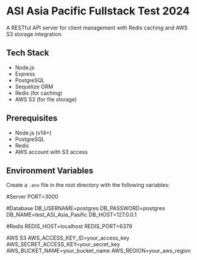 # ASI Asia Pacific Fullstack Test 2024

A RESTful API server for client management with Redis caching and AWS S3 storage integration.

## Tech Stack

- Node.js
- Express
- PostgreSQL
- Sequelize ORM
- Redis (for caching)
- AWS S3 (for file storage)

## Prerequisites

- Node.js (v14+)
- PostgreSQL
- Redis
- AWS account with S3 access

## Environment Variables

Create a `.env` file in the root directory with the following variables:

#Server
PORT=3000

#Database
DB_USERNAME=postgres DB_PASSWORD=postgres DB_NAME=test_ASI_Asia_Pasific DB_HOST=127.0.0.1

#Redis
REDIS_HOST=localhost REDIS_PORT=6379

AWS S3
AWS_ACCESS_KEY_ID=your_access_key AWS_SECRET_ACCESS_KEY=your_secret_key AWS_BUCKET_NAME=your_bucket_name AWS_REGION=your_aws_region
